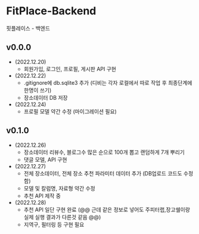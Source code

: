 # FitPlace-Backend
핏플레이스 - 백엔드

## **v0.0.0**
- (2022.12.20)
  - 회원가입, 로그인, 프로필, 게시판 API 구현
- (2022.12.22)
  - .gitignore에 db.sqlite3 추가 (디비는 각자 로컬에서 따로 작업 후 최종단계에 한명이 쓰기)
  - 장소데이터 DB 저장
- (2022.12.24)
  - 프로필 모델 약간 수정 (마이그레이션 필요)

## **v0.1.0**
- (2022.12.26)
  - 장소데이터 리뷰수, 블로그수 많은 순으로 100개 뽑고 랜덤하게 7개 뿌리기
  - 댓글 모델, API 구현
- (2022.12.27)
  - 전체 장소데이터, 전체 장소 추천 파라미터 데이터 추가 (DB업로드 코드도 수정함)
  - 모델 및 칼럼명, 자료형 약간 수정
  - 추천 API 제작 중
- (2022.12.28)
  - 추천 API 일단 구현 완료 (@@ 근데 같은 정보로 넣어도 주피터랩,장고쉘이랑 실제 실행 결과가 다른것 같음 @@)
  - 지역구, 필터링 등 구현 필요